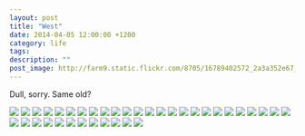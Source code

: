 ```yaml
---
layout: post
title: "West"
date: 2014-04-05 12:00:00 +1200
category: life
tags: 
description: ""
post_image: http://farm9.static.flickr.com/8705/16789402572_2a3a352e67_o.jpg
---
```

Dull, sorry. Same old?

[![](http://farm8.static.flickr.com/7001/13654200214_7822f4e45e_c.jpg)](http://farm8.static.flickr.com/7001/13654200214_0fb53dce66_o.jpg)
[![](http://farm4.static.flickr.com/3697/13653855475_05dbb2d071_c.jpg)](http://farm4.static.flickr.com/3697/13653855475_218360a0dd_o.jpg)
[![](http://farm3.static.flickr.com/2921/13653886403_bff619d4c7_c.jpg)](http://farm3.static.flickr.com/2921/13653886403_4a0e81cb01_o.jpg)
[![](http://farm3.static.flickr.com/2828/13654207504_7164982494_c.jpg)](http://farm3.static.flickr.com/2828/13654207504_8f34e918df_o.jpg)
[![](http://farm3.static.flickr.com/2939/13653891703_746222b94b_c.jpg)](http://farm3.static.flickr.com/2939/13653891703_f74b70549e_o.jpg)
[![](http://farm8.static.flickr.com/7299/13654211844_ce4aee7fa5_c.jpg)](http://farm8.static.flickr.com/7299/13654211844_83cac8c09d_o.jpg)
[![](http://farm8.static.flickr.com/7245/13654212964_7369001a8d_c.jpg)](http://farm8.static.flickr.com/7245/13654212964_f4179e4bd7_o.jpg)
[![](http://farm3.static.flickr.com/2900/13653868665_7cebc4cd89_c.jpg)](http://farm3.static.flickr.com/2900/13653868665_55f135090e_o.jpg)
[![](http://farm4.static.flickr.com/3755/13653897403_4a71c1191e_c.jpg)](http://farm4.static.flickr.com/3755/13653897403_ac4f1ff17f_o.jpg)
[![](http://farm6.static.flickr.com/5546/13653872635_2bae91ba71_c.jpg)](http://farm6.static.flickr.com/5546/13653872635_890f870407_o.jpg)
[![](http://farm4.static.flickr.com/3727/13653873685_533b173675_c.jpg)](http://farm4.static.flickr.com/3727/13653873685_4531b99a68_o.jpg)
[![](http://farm4.static.flickr.com/3821/13653903533_b5f3132162_c.jpg)](http://farm4.static.flickr.com/3821/13653903533_e9a4b080d4_o.jpg)
[![](http://farm8.static.flickr.com/7431/13653878085_f64900646d_c.jpg)](http://farm8.static.flickr.com/7431/13653878085_2b91ea8ca0_o.jpg)
[![](http://farm8.static.flickr.com/7393/13653880245_3e6354c463_c.jpg)](http://farm8.static.flickr.com/7393/13653880245_4921d9705d_o.jpg)
[![](http://farm8.static.flickr.com/7174/13654227374_3455b52f0a_c.jpg)](http://farm8.static.flickr.com/7174/13654227374_2d099cd9ba_o.jpg)
[![](http://farm8.static.flickr.com/7139/13654227584_7d1a855b9e_c.jpg)](http://farm8.static.flickr.com/7139/13654227584_10d8f38439_o.jpg)
[![](http://farm4.static.flickr.com/3671/13654228594_2f63727c34_c.jpg)](http://farm4.static.flickr.com/3671/13654228594_0e1af81642_o.jpg)
[![](http://farm4.static.flickr.com/3817/13653911923_ce103ff3a9_c.jpg)](http://farm4.static.flickr.com/3817/13653911923_cdaeee6f44_o.jpg)
[![](http://farm4.static.flickr.com/3667/13653885385_2c0fdd7b0a_c.jpg)](http://farm4.static.flickr.com/3667/13653885385_1a2fdfeb33_o.jpg)
[![](http://farm8.static.flickr.com/7450/13653914313_4723eddc82_c.jpg)](http://farm8.static.flickr.com/7450/13653914313_753bd5d7aa_o.jpg)
[![](http://farm3.static.flickr.com/2905/13653888485_1649a02bd3_c.jpg)](http://farm3.static.flickr.com/2905/13653888485_700eb71dc1_o.jpg)
[![](http://farm3.static.flickr.com/2823/13654237294_0fbc169741_c.jpg)](http://farm3.static.flickr.com/2823/13654237294_d1a3d51f60_o.jpg)
[![](http://farm4.static.flickr.com/3794/13653892365_ca7972da17_c.jpg)](http://farm4.static.flickr.com/3794/13653892365_a4b4dfdda2_o.jpg)
[![](http://farm4.static.flickr.com/3690/13653920863_88c30cf31d_c.jpg)](http://farm4.static.flickr.com/3690/13653920863_7b33c60e54_o.jpg)
[![](http://farm8.static.flickr.com/7189/13653895375_fc795fb9fa_c.jpg)](http://farm8.static.flickr.com/7189/13653895375_ce662b0318_o.jpg)
[![](http://farm4.static.flickr.com/3705/13653897385_0259d669ee_c.jpg)](http://farm4.static.flickr.com/3705/13653897385_dbc22886e3_o.jpg)
[![](http://farm4.static.flickr.com/3826/13653881193_5c471fc550_c.jpg)](http://farm4.static.flickr.com/3826/13653881193_1691d80af6_o.jpg)
[![](http://farm8.static.flickr.com/7258/13653878763_55fa6a2071_c.jpg)](http://farm8.static.flickr.com/7258/13653878763_5588333051_o.jpg)
[![](http://farm8.static.flickr.com/7317/13654195894_dcf9c01b14_c.jpg)](http://farm8.static.flickr.com/7317/13654195894_5a30fb2aff_o.jpg)
[![](http://farm8.static.flickr.com/7117/13653899625_0a331f4f91_c.jpg)](http://farm8.static.flickr.com/7117/13653899625_28df4485cc_o.jpg)
[![](http://farm3.static.flickr.com/2868/13653928873_fdc11ac14e_c.jpg)](http://farm3.static.flickr.com/2868/13653928873_9727cb74b1_o.jpg)
[![](http://farm3.static.flickr.com/2809/13653931273_acf850934d_c.jpg)](http://farm3.static.flickr.com/2809/13653931273_5daf9ce79e_o.jpg)
[![](http://farm8.static.flickr.com/7253/13653906085_6b2754a2c0_c.jpg)](http://farm8.static.flickr.com/7253/13653906085_a4b17b7436_o.jpg)
[![](http://farm3.static.flickr.com/2875/13653908575_d217c35aa0_c.jpg)](http://farm3.static.flickr.com/2875/13653908575_929d5ed18e_o.jpg)
[![](http://farm4.static.flickr.com/3696/13653909435_21d4b86169_c.jpg)](http://farm4.static.flickr.com/3696/13653909435_a3ee9a9266_o.jpg)
[![](http://farm4.static.flickr.com/3720/13653938173_55daa91bab_c.jpg)](http://farm4.static.flickr.com/3720/13653938173_59387578b8_o.jpg)
[![](http://farm4.static.flickr.com/3770/13653912475_bdbe1ba57a_c.jpg)](http://farm4.static.flickr.com/3770/13653912475_3d483b48d5_o.jpg)
